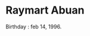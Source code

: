 <html>
<head>

</head>
<body>

<h1>Raymart Abuan</h1>
<p>Birthday : feb 14, 1996.</p>

</body>
</html>
